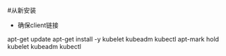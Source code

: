 #从新安装
- 确保client链接

apt-get update
apt-get install -y kubelet kubeadm kubectl
apt-mark hold kubelet kubeadm kubectl